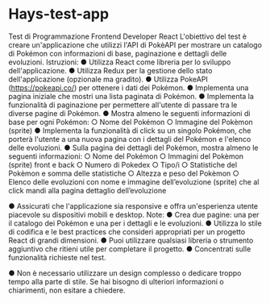 # Hays-test-app
Test di Programmazione Frontend Developer React
L'obiettivo del test è creare un'applicazione che utilizzi l'API di PokèAPI per mostrare un
catalogo di Pokémon con informazioni di base, paginazione e dettagli delle evoluzioni.
Istruzioni:
● Utilizza React come libreria per lo sviluppo dell'applicazione.
● Utilizza Redux per la gestione dello stato dell'applicazione (opzionale ma
gradito).
● Utilizza PokeAPI (https://pokeapi.co/) per ottenere i dati dei Pokémon.
● Implementa una pagina iniziale che mostri una lista paginata di Pokémon.
● Implementa la funzionalità di paginazione per permettere all'utente di passare tra
le diverse pagine di Pokémon.
● Mostra almeno le seguenti informazioni di base per ogni Pokémon:
○ Nome del Pokémon
○ Immagine del Pokèmon (sprite)
● Implementa la funzionalità di click su un singolo Pokémon, che porterà l'utente a
una nuova pagina con i dettagli del Pokémon e l'elenco delle evoluzioni.
● Sulla pagina dei dettagli del Pokémon, mostra almeno le seguenti informazioni:
○ Nome del Pokémon
○ Immagini del Pokèmon (sprite) front e back
○ Numero di Pokedex
○ Tipo/i
○ Statistiche del Pokèmon e somma delle statistiche
○ Altezza e peso del Pokèmon
○ Elenco delle evoluzioni con nome e immagine dell’evoluzione (sprite) che
al click mandi alla pagina dettaglio dell’evoluzione

● Assicurati che l'applicazione sia responsive e offra un'esperienza utente
piacevole su dispositivi mobili e desktop.
Note:
● Crea due pagine: una per il catalogo dei Pokémon e una per i dettagli e le
evoluzioni.
● Utilizza lo stile di codifica e le best practices che consideri appropriati per un
progetto React di grandi dimensioni.
● Puoi utilizzare qualsiasi libreria o strumento aggiuntivo che ritieni utile per
completare il progetto.
● Concentrati sulle funzionalità richieste nel test.

● Non è necessario utilizzare un design complesso o dedicare troppo tempo alla
parte di stile.
Se hai bisogno di ulteriori informazioni o chiarimenti, non esitare a chiedere.
